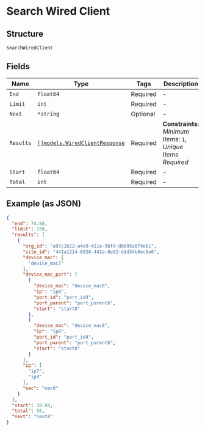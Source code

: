 
# Search Wired Client

## Structure

`SearchWiredClient`

## Fields

| Name | Type | Tags | Description |
|  --- | --- | --- | --- |
| `End` | `float64` | Required | - |
| `Limit` | `int` | Required | - |
| `Next` | `*string` | Optional | - |
| `Results` | [`[]models.WiredClientResponse`](../../doc/models/wired-client-response.md) | Required | **Constraints**: *Minimum Items*: `1`, *Unique Items Required* |
| `Start` | `float64` | Required | - |
| `Total` | `int` | Required | - |

## Example (as JSON)

```json
{
  "end": 74.88,
  "limit": 150,
  "results": [
    {
      "org_id": "a97c1b22-a4e9-411e-9bfd-d8695a0f9e61",
      "site_id": "441a1214-6928-442a-8e92-e1d34b8ec6a6",
      "device_mac": [
        "device_mac7"
      ],
      "device_mac_port": [
        {
          "device_mac": "device_mac8",
          "ip": "ip8",
          "port_id": "port_id4",
          "port_parent": "port_parent6",
          "start": "start8"
        },
        {
          "device_mac": "device_mac8",
          "ip": "ip8",
          "port_id": "port_id4",
          "port_parent": "port_parent6",
          "start": "start8"
        }
      ],
      "ip": [
        "ip7",
        "ip8"
      ],
      "mac": "mac0"
    }
  ],
  "start": 30.94,
  "total": 56,
  "next": "next8"
}
```

